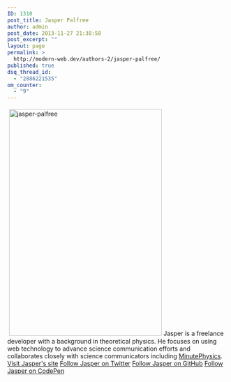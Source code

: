 ```yaml
---
ID: 1310
post_title: Jasper Palfree
author: admin
post_date: 2013-11-27 21:38:58
post_excerpt: ""
layout: page
permalink: >
  http://modern-web.dev/authors-2/jasper-palfree/
published: true
dsq_thread_id:
  - "2886221535"
om_counter:
  - "9"
---
```

[<img class="size-full wp-image-1311 alignright" style="margin: 4px;" alt="jasper-palfree" src="http://flippinawesome.org/wp-content/uploads/2013/11/jasper-palfree.jpeg" width="350" height="520" />][1]Jasper is a freelance developer with a background in theoretical physics. He focuses on using web technology to advance science communication efforts and collaborates closely with science communicators including [MinutePhysics][2]. [Visit Jasper's site][3] [Follow Jasper on Twitter][4] [Follow Jasper on GitHub][5] [Follow Jasper on CodePen ][6]

 [1]: http://flippinawesome.org/wp-content/uploads/2013/11/jasper-palfree.jpeg
 [2]: http://minutephysics.com/
 [3]: http://wellcaffeinated.net/
 [4]: https://twitter.com/wellcaffeinated
 [5]: https://github.com/wellcaffeinated
 [6]: http://codepen.io/wellcaffeinated
